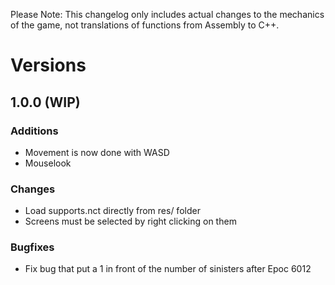 >>>
Please Note: This changelog only includes actual changes to the mechanics of the
game, not translations of functions from Assembly to C++.
>>>

# Versions

## 1.0.0 (WIP)

### Additions
* Movement is now done with WASD
* Mouselook

### Changes
* Load supports.nct directly from res/ folder
* Screens must be selected by right clicking on them

### Bugfixes
* Fix bug that put a 1 in front of the number of sinisters after Epoc 6012
